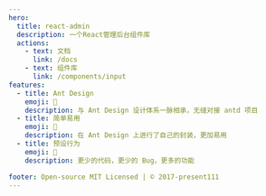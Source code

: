 ```yaml
---
hero:
  title: react-admin
  description: 一个React管理后台组件库
  actions:
    - text: 文档
      link: /docs
    - text: 组件库
      link: /components/input
features:
  - title: Ant Design
    emoji: 💎
    description: 与 Ant Design 设计体系一脉相承，无缝对接 antd 项目
  - title: 简单易用
    emoji: 🌈
    description: 在 Ant Design 上进行了自己的封装，更加易用
  - title: 预设行为
    emoji: 🚀
    description: 更少的代码，更少的 Bug，更多的功能

footer: Open-source MIT Licensed | © 2017-present111
---
```

